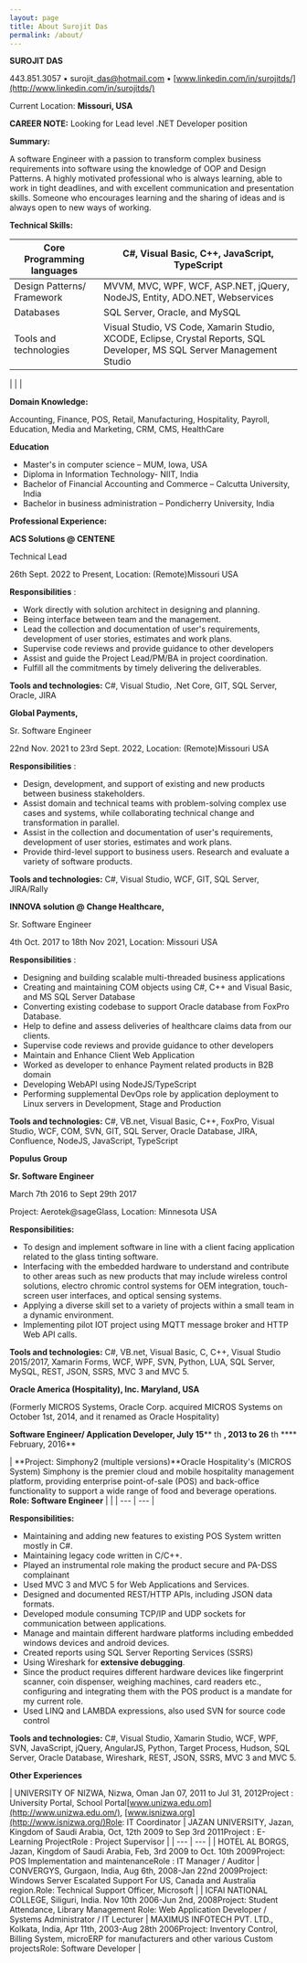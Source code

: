 ```yaml
---
layout: page
title: About Surojit Das
permalink: /about/
---
```


**SUROJIT DAS**

443.851.3057 • surojit\_das@hotmail.com • [www.linkedin.com/in/surojitds/](http://www.linkedin.com/in/surojitds/)

Current Location: **Missouri, USA**

**CAREER NOTE:** Looking for Lead level .NET Developer position

**Summary:**

A software Engineer with a passion to transform complex business requirements into software using the knowledge of OOP and Design Patterns. A highly motivated professional who is always learning, able to work in tight deadlines, and with excellent communication and presentation skills. Someone who encourages learning and the sharing of ideas and is always open to new ways of working.

**Technical Skills:**

| Core Programming languages | C#, Visual Basic, C++, JavaScript, TypeScript |
| --- | --- |
| Design Patterns/ Framework | MVVM, MVC, WPF, WCF, ASP.NET, jQuery, NodeJS, Entity, ADO.NET, Webservices |
| Databases | SQL Server, Oracle, and MySQL |
| Tools and technologies | Visual Studio, VS Code, Xamarin Studio, XCODE, Eclipse, Crystal Reports, SQL Developer, MS SQL Server Management Studio |
|
 |
 |

**Domain Knowledge:**

Accounting, Finance, POS, Retail, Manufacturing, Hospitality, Payroll, Education, Media and Marketing, CRM, CMS, HealthCare

**Education**

- Master's in computer science – MUM, Iowa, USA
- Diploma in Information Technology- NIIT, India
- Bachelor of Financial Accounting and Commerce – Calcutta University, India
- Bachelor in business administration – Pondicherry University, India

**Professional Experience:**

**ACS Solutions @ CENTENE**

Technical Lead

26th Sept. 2022 to Present, Location: (Remote)Missouri USA

**Responsibilities** :

- Work directly with solution architect in designing and planning.
- Being interface between team and the management.
- Lead the collection and documentation of user's requirements, development of user stories, estimates and work plans.
- Supervise code reviews and provide guidance to other developers
- Assist and guide the Project Lead/PM/BA in project coordination.
- Fulfill all the commitments by timely delivering the deliverables.

**Tools and technologies:** C#, Visual Studio, .Net Core, GIT, SQL Server, Oracle, JIRA

**Global Payments,**

Sr. Software Engineer

22nd Nov. 2021 to 23rd Sept. 2022, Location: (Remote)Missouri USA

**Responsibilities** :

- Design, development, and support of existing and new products between business stakeholders.
- Assist domain and technical teams with problem-solving complex use cases and systems, while collaborating technical change and transformation in parallel.
- Assist in the collection and documentation of user's requirements, development of user stories, estimates and work plans.
- Provide third-level support to business users. Research and evaluate a variety of software products.

**Tools and technologies:** C#, Visual Studio, WCF, GIT, SQL Server, JIRA/Rally

**INNOVA solution @ Change Healthcare,**

Sr. Software Engineer

4th Oct. 2017 to 18th Nov 2021, Location: Missouri USA

**Responsibilities** :

- Designing and building scalable multi-threaded business applications
- Creating and maintaining COM objects using C#, C++ and Visual Basic, and MS SQL Server Database
- Converting existing codebase to support Oracle database from FoxPro Database.
- Help to define and assess deliveries of healthcare claims data from our clients.
- Supervise code reviews and provide guidance to other developers
- Maintain and Enhance Client Web Application
- Worked as developer to enhance Payment related products in B2B domain
- Developing WebAPI using NodeJS/TypeScript
- Performing supplemental DevOps role by application deployment to Linux servers in Development, Stage and Production

**Tools and technologies:** C#, VB.net, Visual Basic, C++, FoxPro, Visual Studio, WCF, COM, SVN, GIT, SQL Server, Oracle Database, JIRA, Confluence, NodeJS, JavaScript, TypeScript

**Populus Group**

**Sr. Software Engineer**

March 7th 2016 to Sept 29th 2017

Project: Aerotek@sageGlass, Location: Minnesota USA

**Responsibilities:**

- To design and implement software in line with a client facing application related to the glass tinting software.
- Interfacing with the embedded hardware to understand and contribute to other areas such as new products that may include wireless control solutions, electro chromic control systems for OEM integration, touch-screen user interfaces, and optical sensing systems.
- Applying a diverse skill set to a variety of projects within a small team in a dynamic environment.
- Implementing pilot IOT project using MQTT message broker and HTTP Web API calls.

**Tools and technologies:** C#, VB.net, Visual Basic, C, C++, Visual Studio 2015/2017, Xamarin Forms, WCF, WPF, SVN, Python, LUA, SQL Server, MySQL, REST, JSON, SSRS, MVC 3 and MVC 5.

**Oracle America (Hospitality), Inc. Maryland, USA**

(Formerly MICROS Systems, Oracle Corp. acquired MICROS Systems on October 1st, 2014, and it renamed as Oracle Hospitality)

**Software Engineer/ Application Developer, July 15**** th ****, 2013 to 26**** th **** February, 2016**

| **Project: Simphony2 (multiple versions)**Oracle Hospitality's (MICROS System) Simphony is the premier cloud and mobile hospitality management platform, providing enterprise point-of-sale (POS) and back-office functionality to support a wide range of food and beverage operations. **Role: Software Engineer** |
 |
| --- | --- |

**Responsibilities:**

- Maintaining and adding new features to existing POS System written mostly in C#.
- Maintaining legacy code written in C/C++.
- Played an instrumental role making the product secure and PA-DSS complainant
- Used MVC 3 and MVC 5 for Web Applications and Services.
- Designed and documented REST/HTTP APIs, including JSON data formats.
- Developed module consuming TCP/IP and UDP sockets for communication between applications.
- Manage and maintain different hardware platforms including embedded windows devices and android devices.
- Created reports using SQL Server Reporting Services (SSRS)
- Using Wireshark for **extensive debugging**.
- Since the product requires different hardware devices like fingerprint scanner, coin dispenser, weighing machines, card readers etc., configuring and integrating them with the POS product is a mandate for my current role.
- Used LINQ and LAMBDA expressions, also used SVN for source code control

**Tools and technologies:** C#, Visual Studio, Xamarin Studio, WCF, WPF, SVN, JavaScript, jQuery, AngularJS, Python, Target Process, Hudson, SQL Server, Oracle Database, Wireshark, REST, JSON, SSRS, MVC 3 and MVC 5.

**Other Experiences**

| UNIVERSITY OF NIZWA, Nizwa, Oman Jan 07, 2011 to Jul 31, 2012Project : University Portal, School Portal[www.unizwa.edu.om](http://www.unizwa.edu.om/), [www.isnizwa.org](http://www.isnizwa.org/)Role: IT Coordinator
 | JAZAN UNIVERSITY, Jazan, Kingdom of Saudi Arabia, Oct, 12th 2009 to Sep 3rd 2011Project : E-Learning ProjectRole : Project Supervisor |
| --- | --- |
| HOTEL AL BORGS, Jazan, Kingdom of Saudi Arabia, Feb, 3rd 2009 to Oct. 10th 2009Project: POS Implementation and maintenanceRole : IT Manager / Auditor | CONVERGYS, Gurgaon, India, Aug 6th, 2008-Jan 22nd 2009Project: Windows Server Escalated Support For US, Canada and Australia region.Role: Technical Support Officer, Microsoft
 |
| ICFAI NATIONAL COLLEGE, Siliguri, India. Nov 10th 2006-Jun 2nd, 2008Project: Student Attendance, Library Management Role: Web Application Developer / Systems Administrator / IT Lecturer
 | MAXIMUS INFOTECH PVT. LTD., Kolkata, India, Apr 11th, 2003-Aug 28th 2006Project: Inventory Control, Billing System, microERP for manufacturers and other various Custom projectsRole: Software Developer |